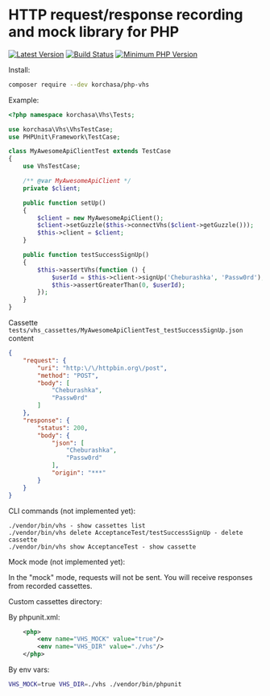 # HTTP request/response recording and mock library for PHP

[![Latest Version](https://img.shields.io/packagist/v/korchasa/blueprint.svg?style=flat-square)](https://packagist.org/packages/korchasa/blueprint)
[![Build Status](https://travis-ci.org/korchasa/blueprint.svg?style=flat-square)](https://travis-ci.org/korchasa/blueprint)
[![Minimum PHP Version](https://img.shields.io/badge/php-%3E%3D%207.0-8892BF.svg?style=flat-square)](https://php.net/)

Install:
```bash
composer require --dev korchasa/php-vhs
```

Example:

```php
<?php namespace korchasa\Vhs\Tests;

use korchasa\Vhs\VhsTestCase;
use PHPUnit\Framework\TestCase;

class MyAwesomeApiClientTest extends TestCase
{
    use VhsTestCase;

    /** @var MyAwesomeApiClient */
    private $client;

    public function setUp()
    {
        $client = new MyAwesomeApiClient();
        $client->setGuzzle($this->connectVhs($client->getGuzzle()));
        $this->client = $client;
    }

    public function testSuccessSignUp()
    {
        $this->assertVhs(function () {
            $userId = $this->client->signUp('Cheburashka', 'Passw0rd');
            $this->assertGreaterThan(0, $userId);
        });
    }
}

```

Cassette ``tests/vhs_cassettes/MyAwesomeApiClientTest_testSuccessSignUp.json`` content

```json
{
    "request": {
        "uri": "http:\/\/httpbin.org\/post",
        "method": "POST",
        "body": [
            "Cheburashka",
            "Passw0rd"
        ]
    },
    "response": {
        "status": 200,
        "body": {
            "json": [
                "Cheburashka",
                "Passw0rd"
            ],
            "origin": "***"
        }
    }
}
```

CLI commands (not implemented yet):
```
./vendor/bin/vhs - show cassettes list
./vendor/bin/vhs delete AcceptanceTest/testSuccessSignUp - delete cassette
./vendor/bin/vhs show AcceptanceTest - show cassette
```

Mock mode (not implemented yet):

In the "mock" mode, requests will not be sent. You will receive responses from recorded cassettes. 

Custom cassettes directory:

By phpunit.xml:
```xml
    <php>
        <env name="VHS_MOCK" value="true"/>
        <env name="VHS_DIR" value="./vhs"/>        
    </php>
```

By env vars:
```bash
VHS_MOCK=true VHS_DIR=./vhs ./vendor/bin/phpunit 
```
